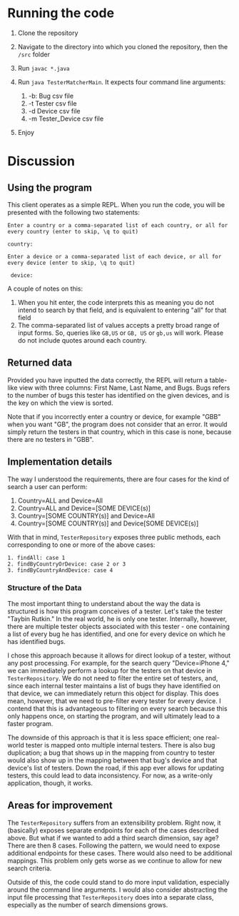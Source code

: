 # Running the code
1. Clone the repository 
2. Navigate to the directory into which you cloned the repository, then the `/src` folder
3. Run `javac *.java`
4. Run `java TesterMatcherMain`. It expects four command line arguments:

    1. -b: Bug csv file
    2. -t Tester csv file
    3. -d Device csv file
    4. -m Tester_Device csv file 
      
5. Enjoy

# Discussion
## Using the program
This client operates as a simple REPL. When you run the code, you will be presented with the following two statements:

`Enter a country or a comma-separated list of each country, or all for every country (enter to skip, \q to quit)
 `
 
 `country:`
 
 
 `Enter a device or a comma-separated list of each device, or all for every device (enter to skip, \q to quit)`
 
` device:`

A couple of notes on this:
1. When you hit enter, the code interprets this as meaning you do not intend to search by that field, and is equivalent to 
entering "all" for that field
2. The comma-separated list of values accepts a pretty broad range of input forms. So, queries like `GB,US` or `GB, US` or 
`gb,us` will work. Please do not include quotes around each country.

## Returned data
Provided you have inputted the data correctly, the REPL will return a table-like view with
three columns: First Name, Last Name, and Bugs. Bugs refers to the number of bugs this tester has identified on the given devices,
and is the key on which the view is sorted.

Note that if you incorrectly enter a country or device, for example "GBB" when you want "GB", the program does
not consider that an error. It would simply return the testers in that country, which in this case is none, because there are 
no testers in "GBB".

## Implementation details
The way I understood the requirements, there are four cases for the kind of search a user can perform:
1. Country=ALL and Device=All
2. Country=ALL and Device=[SOME DEVICE(s)]
3. Country=[SOME COUNTRY(s)] and Device=All
4. Country=[SOME COUNTRY(s)] and Device[SOME DEVICE(s)]

With that in mind, `TesterRepository` exposes three public methods, each 
corresponding to one or more of the above cases:
    
    1. findAll: case 1
    2. findByCountryOrDevice: case 2 or 3
    3. findByCountryAndDevice: case 4
    
### Structure of the Data
The most important thing to understand about the way the data is structured is how this program conceives of a tester. Let's
take the tester "Taybin Rutkin." In the real world, he is only one tester. Internally, however, 
there are multiple tester objects associated with this tester - one containing a list of every bug he has identified,
and one for every device on which he has identified bugs. 

I chose this approach because it allows for direct lookup of a tester, without any post processing. For example, for the search 
query "Device=iPhone 4," we can immediately perform a lookup for the testers on that device in `TesterRepository`. We do not 
need to filter the entire set of testers, and, since each internal tester maintains a list of bugs they have identified on that 
device, we can immediately return this object for display. This does mean, however, that
we need to pre-filter every tester for every device. I contend that this is advantageous to filtering
on every search because this only happens once, on starting the program, and will
ultimately lead to a faster program.

The downside of this approach is that it is less space efficient; one real-world tester
is mapped onto multiple internal testers. There is also bug duplication; a bug that shows up in the mapping from country
to tester would also show up in the mapping between that bug's device and that device's list of testers. Down the road,
if this app ever allows for updating testers, this could lead to data inconsistency. For now, 
as a write-only application, though, it works.

## Areas for improvement
The `TesterRepository` suffers from an extensibility problem. Right now, it (basically) exposes 
separate endpoints for each of the cases described above. But what if we wanted to add a third 
search dimension, say age? There are then 8 cases. Following the pattern, we would need to 
expose additional endpoints for these cases. There would also need to be additional mappings. This problem 
only gets worse as we continue to allow for new search criteria. 

Outside of this, the code could stand to do more input validation, especially around the command line 
arguments. I would also consider abstracting the input file processing that `TesterRepository` does into a separate class,
especially as the number of search dimensions grows. 
